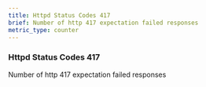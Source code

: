 ```yaml
---
title: Httpd Status Codes 417
brief: Number of http 417 expectation failed responses
metric_type: counter
---
```

### Httpd Status Codes 417

Number of http 417 expectation failed responses